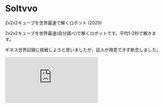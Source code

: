 # Soltvvo

2x2x2キューブを世界最速で解くロボット (2020)





2x2x2キューブを世界最速(自分調べ)で解くロボットです。平均1-2秒で解きます。



ギネス世界記録に挑戦しようと思いましたが、証人が用意できず断念しました。

<div class="youtube">
<iframe src="https://www.youtube.com/embed/Fok7bAn-NSs" title="YouTube video player" frameborder="0" allow="accelerometer; autoplay; clipboard-write; encrypted-media; gyroscope; picture-in-picture" allowfullscreen></iframe>
</div>
